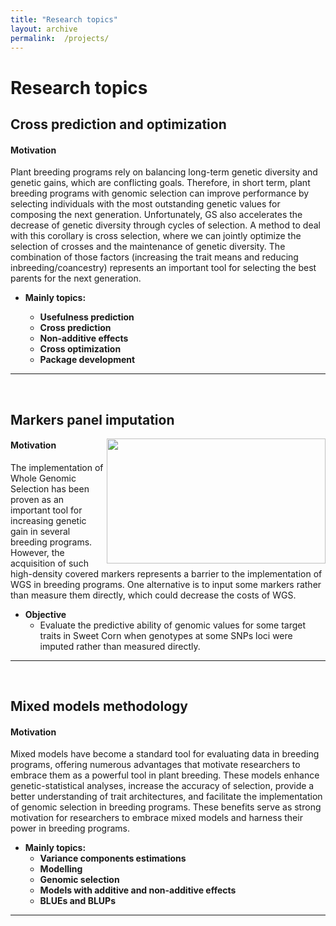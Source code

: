```yaml
---
title: "Research topics"
layout: archive
permalink:  /projects/
---
```


# Research topics

## Cross prediction and optimization

#### Motivation  
Plant breeding programs rely on balancing long-term genetic diversity and genetic gains, which are conflicting goals. Therefore, in short term, plant breeding programs with genomic selection can improve performance by selecting individuals with the most outstanding genetic values for composing the next generation. Unfortunately, GS also accelerates the decrease of genetic diversity through cycles of selection. A method to deal with this corollary is cross selection, where we can jointly optimize the selection of crosses and the maintenance of genetic diversity. The combination of those factors (increasing the trait means and reducing inbreeding/coancestry) represents an important tool for selecting the best parents for the next generation.

- **Mainly topics:**

   - **Usefulness prediction**  
   - **Cross prediction**  
   - **Non-additive effects**  
   - **Cross optimization**
   - **Package development**


***
<br>

## Markers panel imputation 

<img align="right" width="350" height="200" src="https://github.com/marcopxt/marcopxt.github.io/blob/master/images/Imputation_Marco.png">


#### Motivation  

The implementation of Whole Genomic Selection has been proven as an important tool for increasing genetic gain in several breeding programs. However, the acquisition of such high-density covered markers represents a barrier to the implementation of WGS in breeding programs. One alternative is to input some markers rather than measure them directly, which could decrease the costs of WGS.

- **Objective**  
  - Evaluate the predictive ability of genomic values for some target traits in Sweet Corn when genotypes at some SNPs loci were imputed rather than measured directly.     

***
<br>

## Mixed models methodology

#### Motivation
Mixed models have become a standard tool for evaluating data in breeding programs, offering numerous advantages that motivate researchers to embrace them as a powerful tool in plant breeding. These models enhance genetic-statistical analyses, increase the accuracy of selection, provide a better understanding of trait architectures, and facilitate the implementation of genomic selection in breeding programs. These benefits serve as strong motivation for researchers to embrace mixed models and harness their power in breeding programs.

- **Mainly topics:**
  - **Variance components estimations**  
  - **Modelling**  
  - **Genomic selection**  
  - **Models with additive and non-additive effects**  
  - **BLUEs and BLUPs**  

***
<br>

